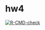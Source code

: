 # hw4

[![R-CMD-check](https://github.com/scottshangguan/hw4/actions/workflows/check-release.yaml/badge.svg)](https://github.com/scottshangguan/hw4/actions/workflows/check-release.yaml)
